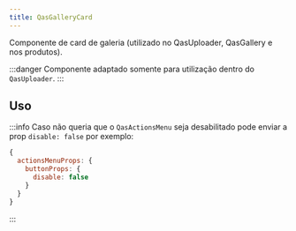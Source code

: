 ```yaml
---
title: QasGalleryCard
---
```


Componente de card de galeria (utilizado no QasUploader, QasGallery e nos produtos).

<doc-api file="gallery-card/QasGalleryCard" name="QasGalleryCard" />

:::danger
Componente adaptado somente para utilização dentro do `QasUploader`.
:::

## Uso

<doc-example file="QasGalleryCard/Basic" title="Básico" />
<doc-example file="QasGalleryCard/ExGridAndActionsMenu" title="Com QasActionsMenu e QasGridGenerator" />

:::info
Caso não queria que o `QasActionsMenu` seja desabilitado pode enviar a prop `disable: false` por exemplo:
```js
{
  actionsMenuProps: {
    buttonProps: {
      disable: false
    }
  }
}
```
:::
<doc-example file="QasGalleryCard/ExDisable" title="Desabilitados" />
